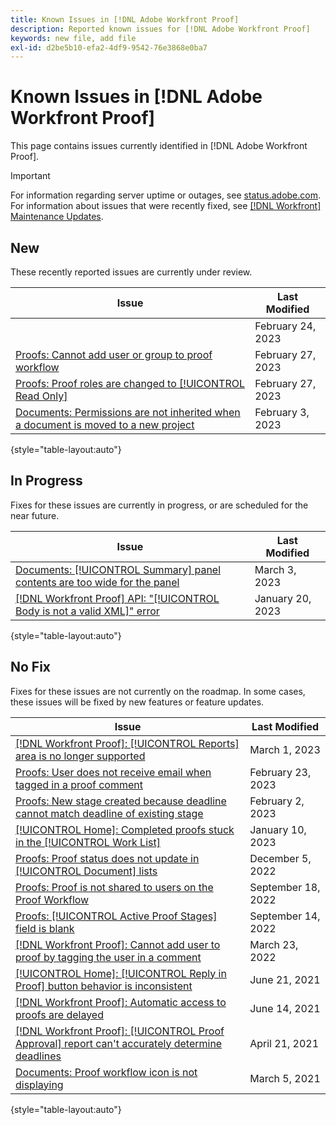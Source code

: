 ```yaml
---
title: Known Issues in [!DNL Adobe Workfront Proof]
description: Reported known issues for [!DNL Adobe Workfront Proof]
keywords: new file, add file
exl-id: d2be5b10-efa2-4df9-9542-76e3868e0ba7
---
```

# Known Issues in [!DNL Adobe Workfront Proof]

This page contains issues currently identified in [!DNL Adobe Workfront Proof].

>[!IMPORTANT]
>
>For information regarding server uptime or outages, see [status.adobe.com](https://status.adobe.com). For information about issues that were recently fixed, see [[!DNL Workfront] Maintenance Updates](../maintenance/current-updates.md).

## New

These recently reported issues are currently under review.

| **Issue** | **Last Modified** |
| -----------------------------------------------------------------| ----------------- |
|  | February 24, 2023 |
| [Proofs: Cannot add user or group to proof workflow](known-issues-workfront/wf-proofs-cannot-add-user-or-group-to-workflow.md) | February 27, 2023 |
| [Proofs: Proof roles are changed to [!UICONTROL Read Only]](known-issues-workfront/wf-proof-roles-set-to-read-only.md) | February 27, 2023 |
| [Documents: Permissions are not inherited when a document is moved to a new project](known-issues-workfront/wf-documents-permissions-not-interited-when-moved.md) | February 3, 2023 |

{style="table-layout:auto"}

## In Progress

Fixes for these issues are currently in progress, or are scheduled for the near future.

| **Issue** | **Last Modified** |
| -----------------------------------------------------------------| ----------------- |
| [Documents: [!UICONTROL Summary] panel contents are too wide for the panel](known-issues-workfront/wf-documents-summary-panel-must-scroll-horizontally.md) | March 3, 2023 |
| [[!DNL Workfront Proof] API: "[!UICONTROL Body is not a valid XML]" error](known-issues-workfront-proof/proof-error-body-is-not-a-valid-xml.md) | January 20, 2023 |

{style="table-layout:auto"}

## No Fix

Fixes for these issues are not currently on the roadmap. In some cases, these issues will be fixed by new features or feature updates.

| **Issue** | **Last Modified** |
| -----------------------------------------------------------------| ----------------- |
| [[!DNL Workfront Proof]: [!UICONTROL Reports] area is no longer supported](known-issues-workfront-proof/proof-reports-analytics-not-working.md) | March 1, 2023 |
| [Proofs: User does not receive email when tagged in a proof comment](known-issues-workfront-proof/proof-user-not-emailed-when-tagged.md) | February 23, 2023 |
| [Proofs: New stage created because deadline cannot match deadline of existing stage](known-issues-workfront-proof/proof-new-stage-created.md) | February 2, 2023 |
| [[!UICONTROL Home]: Completed proofs stuck in the [!UICONTROL Work List]](known-issues-workfront-proof/completed-proofs-stuck-in-the-work-list.md) | January 10, 2023 |
| [Proofs: Proof status does not update in [!UICONTROL Document] lists](known-issues-workfront/wf-documents-status-not-updating-in-document-list.md) | December 5, 2022 |
| [Proofs: Proof is not shared to users on the Proof Workflow](known-issues-workfront-proof/proof-user-in-stage-does-not-get-access.md) | September 18, 2022 |
| [Proofs: [!UICONTROL Active Proof Stages] field is blank](known-issues-workfront/wf-documents-stages-do-not-populate-on-proof.md) | September 14, 2022 |
| [[!DNL Workfront Proof]: Cannot add user to proof by tagging the user in a comment](known-issues-workfront-proof/cannot-add-user-to-proof.md) | March 23, 2022 |
| [[!UICONTROL Home]: [!UICONTROL Reply in Proof] button behavior is inconsistent](known-issues-workfront-proof/reply-in-proof-button-behavior-is-inconsistent.md) | June 21, 2021 |
| [[!DNL Workfront Proof]: Automatic access to proofs are delayed](known-issues-workfront-proof/automatic-access-to-proofs-are-delayed.md) | June 14, 2021 |
| [[!DNL Workfront Proof]: [!UICONTROL Proof Approval] report can't accurately determine deadlines](known-issues-workfront-proof/proof-approval-report-cant-accurately-determine-deadlines.md) | April 21, 2021 |
| [Documents: Proof workflow icon is not displaying](known-issues-workfront-proof/proof-workflow-icon-is-not-displaying.md) | March 5, 2021 |

{style="table-layout:auto"}

